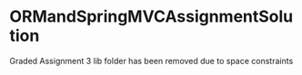 # ORMandSpringMVCAssignmentSolution
Graded Assignment 3
lib folder has been removed due to space constraints



